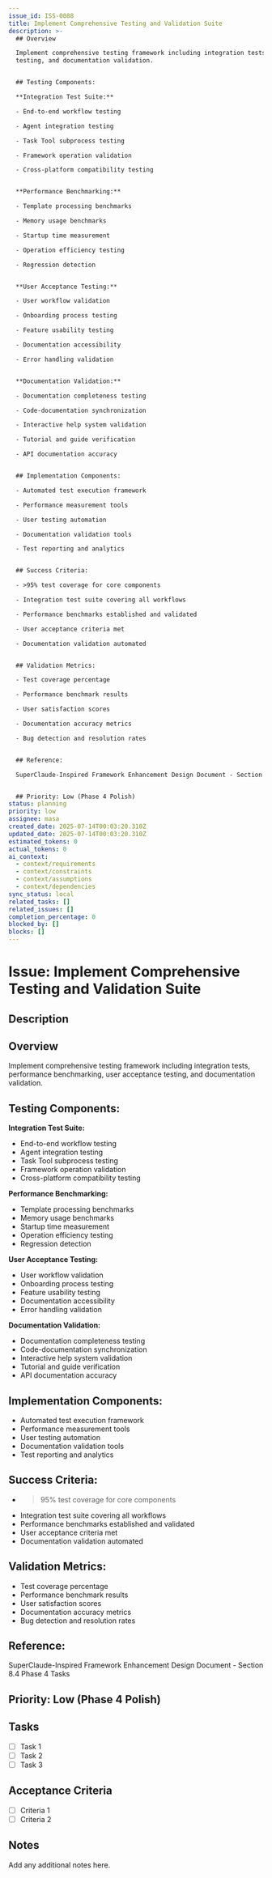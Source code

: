 ```yaml
---
issue_id: ISS-0088
title: Implement Comprehensive Testing and Validation Suite
description: >-
  ## Overview

  Implement comprehensive testing framework including integration tests, performance benchmarking, user acceptance
  testing, and documentation validation.


  ## Testing Components:

  **Integration Test Suite:**

  - End-to-end workflow testing

  - Agent integration testing

  - Task Tool subprocess testing

  - Framework operation validation

  - Cross-platform compatibility testing


  **Performance Benchmarking:**

  - Template processing benchmarks

  - Memory usage benchmarks

  - Startup time measurement

  - Operation efficiency testing

  - Regression detection


  **User Acceptance Testing:**

  - User workflow validation

  - Onboarding process testing

  - Feature usability testing

  - Documentation accessibility

  - Error handling validation


  **Documentation Validation:**

  - Documentation completeness testing

  - Code-documentation synchronization

  - Interactive help system validation

  - Tutorial and guide verification

  - API documentation accuracy


  ## Implementation Components:

  - Automated test execution framework

  - Performance measurement tools

  - User testing automation

  - Documentation validation tools

  - Test reporting and analytics


  ## Success Criteria:

  - >95% test coverage for core components

  - Integration test suite covering all workflows

  - Performance benchmarks established and validated

  - User acceptance criteria met

  - Documentation validation automated


  ## Validation Metrics:

  - Test coverage percentage

  - Performance benchmark results

  - User satisfaction scores

  - Documentation accuracy metrics

  - Bug detection and resolution rates


  ## Reference:

  SuperClaude-Inspired Framework Enhancement Design Document - Section 8.4 Phase 4 Tasks


  ## Priority: Low (Phase 4 Polish)
status: planning
priority: low
assignee: masa
created_date: 2025-07-14T00:03:20.310Z
updated_date: 2025-07-14T00:03:20.310Z
estimated_tokens: 0
actual_tokens: 0
ai_context:
  - context/requirements
  - context/constraints
  - context/assumptions
  - context/dependencies
sync_status: local
related_tasks: []
related_issues: []
completion_percentage: 0
blocked_by: []
blocks: []
---
```


# Issue: Implement Comprehensive Testing and Validation Suite

## Description
## Overview
Implement comprehensive testing framework including integration tests, performance benchmarking, user acceptance testing, and documentation validation.

## Testing Components:
**Integration Test Suite:**
- End-to-end workflow testing
- Agent integration testing
- Task Tool subprocess testing
- Framework operation validation
- Cross-platform compatibility testing

**Performance Benchmarking:**
- Template processing benchmarks
- Memory usage benchmarks
- Startup time measurement
- Operation efficiency testing
- Regression detection

**User Acceptance Testing:**
- User workflow validation
- Onboarding process testing
- Feature usability testing
- Documentation accessibility
- Error handling validation

**Documentation Validation:**
- Documentation completeness testing
- Code-documentation synchronization
- Interactive help system validation
- Tutorial and guide verification
- API documentation accuracy

## Implementation Components:
- Automated test execution framework
- Performance measurement tools
- User testing automation
- Documentation validation tools
- Test reporting and analytics

## Success Criteria:
- >95% test coverage for core components
- Integration test suite covering all workflows
- Performance benchmarks established and validated
- User acceptance criteria met
- Documentation validation automated

## Validation Metrics:
- Test coverage percentage
- Performance benchmark results
- User satisfaction scores
- Documentation accuracy metrics
- Bug detection and resolution rates

## Reference:
SuperClaude-Inspired Framework Enhancement Design Document - Section 8.4 Phase 4 Tasks

## Priority: Low (Phase 4 Polish)

## Tasks
- [ ] Task 1
- [ ] Task 2
- [ ] Task 3

## Acceptance Criteria
- [ ] Criteria 1
- [ ] Criteria 2

## Notes
Add any additional notes here.
